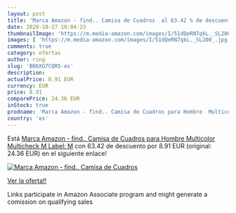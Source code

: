```yaml
---
layout: post
title: 'Marca Amazon - find.. Camisa de Cuadros  al 63.42 % de descuento'
date: 2020-10-27 10:04:23
thumbnailImage: 'https://m.media-amazon.com/images/I/51dQeRN7qkL._SL200_.jpg'
images: [ 'https://m.media-amazon.com/images/I/51dQeRN7qkL._SL200_.jpg' ]
comments: true
category: ofertas
author: ring
slug: 'B06XG7CQR5-es'
description:
actualPrice: 8.91 EUR
currency: EUR
price: 8.91
comparePrice: 24.36 EUR
inStock: true
prodname: 'Marca Amazon - find.. Camisa de Cuadros para Hombre  Multicolor  Multicheck   M  Label: M'
country: 'es'
---
```


Está [Marca Amazon - find.. Camisa de Cuadros para Hombre  Multicolor  Multicheck   M  Label: M](https://www.amazon.es/dp/B06XG7CQR5/?tag=tolees-21) con 63.42 de descuento por 8.91 EUR (original: 24.36 EUR) en el siguiente enlace!

[![Marca Amazon - find.. Camisa de Cuadros ](https://m.media-amazon.com/images/I/51dQeRN7qkL._SL200_.jpg)](https://www.amazon.es/dp/B06XG7CQR5/?tag=tolees-21)

[Ver la oferta!!](https://www.amazon.es/dp/B06XG7CQR5/?tag=tolees-21)

Links participate in Amazon Associate program and might generate a comission on qualifying sales


